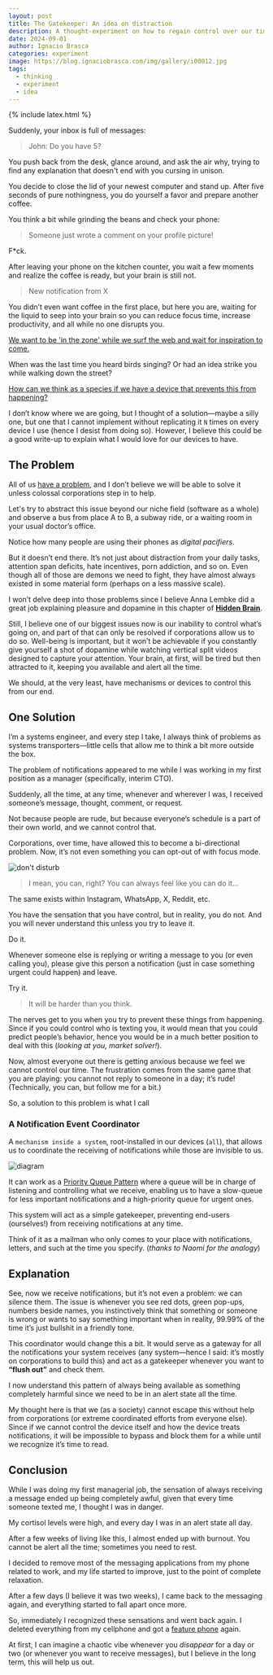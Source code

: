 ```yaml
---
layout: post
title: The Gatekeeper: An idea on distraction
description: A thought-experiment on how to regain control over our time and attention in a world of constant notifications.
date: 2024-09-01
author: Ignacio Brasca
categories: experiment
image: https://blog.ignaciobrasca.com/img/gallery/i00012.jpg
tags:
  - thinking
  - experiment
  - idea
---
```


{% include latex.html %}

Suddenly, your inbox is full of messages:

> John: Do you have 5?

You push back from the desk, glance around, and ask the air why, trying to find any explanation that doesn't end with you cursing in unison.

You decide to close the lid of your newest computer and stand up. After five seconds of pure nothingness, you do yourself a favor and prepare another coffee.

You think a bit while grinding the beans and check your phone:

> Someone just wrote a comment on your profile picture!

F*ck.

After leaving your phone on the kitchen counter, you wait a few moments and realize the coffee is ready, but your brain is still not.

> New notification from X

You didn’t even want coffee in the first place, but here you are, waiting for the liquid to seep into your brain so you can reduce focus time, increase productivity, and all while no one disrupts you.

[We want to be 'in the zone' while we surf the web and wait for inspiration to come.](https://www.edweek.org/technology/opinion-the-teenage-smartphone-problem-is-worse-than-you-think/2018/02)

When was the last time you heard birds singing? Or had an idea strike you while walking down the street?

[How can we think as a species if we have a device that prevents this from happening?](https://hbr.org/2018/03/having-your-smartphone-nearby-takes-a-toll-on-your-thinking)

I don’t know where we are going, but I thought of a solution—maybe a silly one, but one that I cannot implement without replicating it `N` times on every device I use (hence I desist from doing so). However, I believe this could be a good write-up to explain what I would love for our devices to have.

## The Problem

All of us [have a problem](https://www.pewresearch.org/short-reads/2024/06/12/72-percent-of-us-high-school-teachers-say-cellphone-distraction-is-a-major-problem-in-the-classroom/), and I don’t believe we will be able to solve it unless colossal corporations step in to help.

Let's try to abstract this issue beyond our niche field (software as a whole) and observe a bus from place A to B, a subway ride, or a waiting room in your usual doctor’s office.

Notice how many people are using their phones as *digital pacifiers*.

But it doesn’t end there. It’s not just about distraction from your daily tasks, attention span deficits, hate incentives, porn addiction, and so on. Even though all of those are demons we need to fight, they have almost always existed in some material form (perhaps on a less massive scale).

I won’t delve deep into those problems since I believe Anna Lembke did a great job explaining pleasure and dopamine in this chapter of **[Hidden Brain](https://open.spotify.com/episode/73hthu5wshqn3uVevKPU9C?si=e1725c127c594e89)**.

Still, I believe one of our biggest issues now is our inability to control what’s going on, and part of that can only be resolved if corporations allow us to do so. Well-being is important, but it won’t be achievable if you constantly give yourself a shot of dopamine while watching vertical split videos designed to capture your attention. Your brain, at first, will be tired but then attracted to it, keeping you available and alert all the time.

We should, at the very least, have mechanisms or devices to control this from our end.

## One Solution

I’m a systems engineer, and every step I take, I always think of problems as systems transporters—little cells that allow me to think a bit more outside the box.

The problem of notifications appeared to me while I was working in my first position as a manager (specifically, interim CTO).

Suddenly, all the time, at any time, whenever and wherever I was, I received someone’s message, thought, comment, or request.

Not because people are rude, but because everyone’s schedule is a part of their own world, and we cannot control that.

Corporations, over time, have allowed this to become a bi-directional problem. Now, it’s not even something you can opt-out of with focus mode.

![don't disturb](https://blog.ignaciobrasca.com/img/posts/random/pic-31.png)
> I mean, you can, right? You can always feel like you can do it…

The same exists within Instagram, WhatsApp, X, Reddit, etc.

You have the sensation that you have control, but in reality, you do not. And you will never understand this unless you try to leave it.

Do it.

Whenever someone else is replying or writing a message to you (or even calling you), please give this person a notification (just in case something urgent could happen) and leave.

Try it.

> It will be harder than you think.

The nerves get to you when you try to prevent these things from happening. Since if you could control who is texting you, it would mean that you could predict people’s behavior, hence you would be in a much better position to deal with this (*looking at you, market solver!*).

Now, almost everyone out there is getting anxious because we feel we cannot control our time. The frustration comes from the same game that you are playing: you cannot not reply to someone in a day; it’s rude! (Technically, you can, but follow me for a bit.)

So, a solution to this problem is what I call

### A Notification Event Coordinator

A `mechanism inside a system`, root-installed in our devices (`all`), that allows us to coordinate the receiving of notifications while those are invisible to us.

![diagram](https://blog.ignaciobrasca.com/img/posts/random/pic-32.png)

It can work as a [Priority Queue Pattern](https://learn.microsoft.com/en-us/azure/architecture/patterns/priority-queue) where a queue will be in charge of listening and controlling what we receive, enabling us to have a slow-queue for less important notifications and a high-priority queue for urgent ones.

This system will act as a simple gatekeeper, preventing end-users (ourselves!) from receiving notifications at any time. 

Think of it as a mailman who only comes to your place with notifications, letters, and such at the time you specify. (*thanks to Naomi for the analogy*)

## Explanation 

See, now we receive notifications, but it’s not even a problem: we can silence them. The issue is whenever you see red dots, green pop-ups, numbers beside names, you instinctively think that something or someone is wrong or wants to say something important when in reality, 99.99% of the time it’s just bullshit in a friendly tone.

This coordinator would change this a bit. It would serve as a gateway for all the notifications your system receives (any system—hence I said: it’s mostly on corporations to build this) and act as a gatekeeper whenever you want to **“flush out”** and check them.

I now understand this pattern of always being available as something completely harmful since we need to be in an alert state all the time.

My thought here is that we (as a society) cannot escape this without help from corporations (or extreme coordinated efforts from everyone else). Since if we cannot control the device itself and how the device treats notifications, it will be impossible to bypass and block them for a while until we recognize it’s time to read.

## Conclusion

While I was doing my first managerial job, the sensation of always receiving a message ended up being completely awful, given that every time someone texted me, I thought I was in danger.

My cortisol levels were high, and every day I was in an alert state all day.

After a few weeks of living like this, I almost ended up with burnout. You cannot be alert all the time; sometimes you need to rest.

I decided to remove most of the messaging applications from my phone related to work, and my life started to improve, just to the point of complete relaxation.

After a few days (I believe it was two weeks), I came back to the messaging again, and everything started to fall apart once more.

So, immediately I recognized these sensations and went back again. I deleted everything from my cellphone and got a [feature phone](https://en.wikipedia.org/wiki/Feature_phone) again.

At first, I can imagine a chaotic vibe whenever you *disappear* for a day or two (or whenever you want to receive messages), but I believe in the long term, this will help us out.
